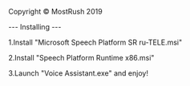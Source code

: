 Copyright © MostRush 2019

--- Installing ---

1.Install "Microsoft Speech Platform SR ru-TELE.msi"

2.Install "Speech Platform Runtime x86.msi"

3.Launch "Voice Assistant.exe" and enjoy!
